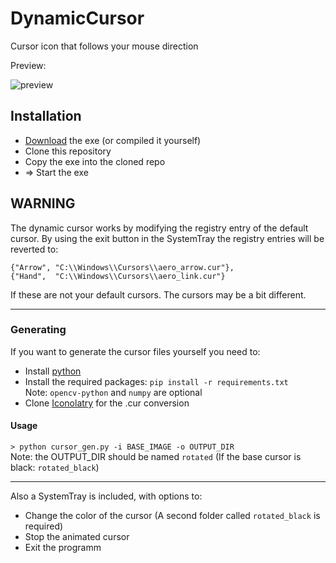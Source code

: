 # DynamicCursor
Cursor icon that follows your mouse direction

Preview:


![preview](https://s7.gifyu.com/images/cursor.gif)

## Installation
* [Download](https://github.com/Gaareth/DynamicCursor/releases) the exe (or compiled it yourself) 
* Clone this repository
* Copy the exe into the cloned repo
* => Start the exe


## WARNING
The dynamic cursor works by modifying the registry entry of the default cursor.
By using the exit button in the SystemTray the registry entries will be reverted to: <br>
                
```
{"Arrow", "C:\\Windows\\Cursors\\aero_arrow.cur"},
{"Hand",  "C:\\Windows\\Cursors\\aero_link.cur"}
```

If these are not your default cursors. The cursors may be a bit different.

***

### Generating
If you want to generate the cursor files yourself you need to:
* Install [python](https://www.python.org/downloads/)
* Install the required packages: `pip install -r requirements.txt` <br> Note: `opencv-python` and `numpy` are optional
* Clone [Iconolatry](https://github.com/SystemRage/Iconolatry) for the .cur conversion
#### Usage
`> python cursor_gen.py -i BASE_IMAGE -o OUTPUT_DIR` <br>
Note: the OUTPUT_DIR should be named `rotated` (If the base cursor is black: `rotated_black`)
***

Also a SystemTray is included, with options to:
* Change the color of the cursor (A second folder called `rotated_black` is required)
* Stop the animated cursor
* Exit the programm
